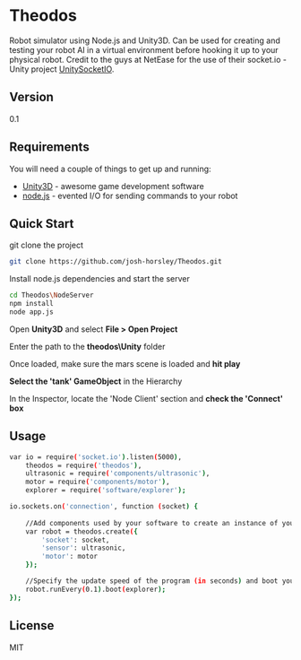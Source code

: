 Theodos
=======

Robot simulator using Node.js and Unity3D.  Can be used for creating and testing your robot AI in a virtual environment before hooking it up to your physical robot.  Credit to the guys at NetEase for the use of their socket.io - Unity project [UnitySocketIO](https://github.com/NetEase/UnitySocketIO).


Version
----

0.1

Requirements
-----------

You will need a couple of things to get up and running:

* [Unity3D] - awesome game development software
* [node.js] - evented I/O for sending commands to your robot

Quick Start
--------------

git clone the project
```sh
git clone https://github.com/josh-horsley/Theodos.git
```

Install node.js dependencies and start the server
```sh
cd Theodos\NodeServer
npm install
node app.js
```

Open **Unity3D** and select **File > Open Project**

Enter the path to the **theodos\Unity** folder

Once loaded, make sure the mars scene is loaded and **hit play**

**Select the 'tank' GameObject** in the Hierarchy

In the Inspector, locate the 'Node Client' section and **check the 'Connect' box**

Usage
--------------

```sh
var io = require('socket.io').listen(5000),
    theodos = require('theodos'),
    ultrasonic = require('components/ultrasonic'),
    motor = require('components/motor'),
    explorer = require('software/explorer');

io.sockets.on('connection', function (socket) {
    
    //Add components used by your software to create an instance of your robot
    var robot = theodos.create({
        'socket': socket,
        'sensor': ultrasonic,
        'motor': motor
    });

    //Specify the update speed of the program (in seconds) and boot your software
    robot.runEvery(0.1).boot(explorer);
});
```

License
----

MIT

[Unity3D]:http://unity3d.com/
[node.js]:http://nodejs.org